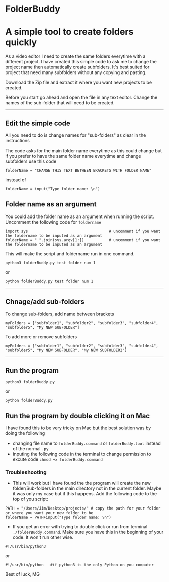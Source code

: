 # FolderBuddy

# A simple tool to create folders quickly

As a video editor I need to create the same folders everytime with a different project. I have created this simple code to ask me to change the project name then automatically create subfolders. It's best suited for project that need many subfolders without any copying and pasting.

Download the Zip file and extract it where you want new projects to be created. 

Before you start go ahead and open the file in any text editor. Change the names of the sub-folder that will need to be created. 

-----------------------------------------------------------------------------------------

## Edit the simple code

All you need to do is change names for "sub-folders" as clear in the instructions

The code asks for the main folder name everytime as this could change but if you prefer to have the same folder name everytime and change subfolders use this code

```folderName = "CHANGE THIS TEXT BETWEEN BRACKETS WITH FOLDER NAME"```

instead of 

```folderName = input("Type folder name: \n")```

## Folder name as an argument

You could add the folder name as an argument when running the script. Uncomment the following code for `foldername`

```
import sys                                    # uncomment if you want the foldername to be inputed as an argument 
folderName = " ".join(sys.argv[1:])           # uncomment if you want the foldername to be inputed as an argument 

```

This will make the script and foldername run in one command. 

```
python3 folderBuddy.py test folder num 1

```
or

```
python folderBuddy.py test folder num 1

```
-----------------------------------------------------------------------------------------
## Chnage/add sub-folders


To change sub-folders, add name between brackets

``` 
myFolders = ["subfolder1", "subfolder2", "subfolder3", "subfolder4", "subfolder5", "My NEW SUBFOLDER"]

```

To add more or remove subfolders

```
myFolders = ["subfolder1", "subfolder2", "subfolder3", "subfolder4", "subfolder5", "My NEW SUBFOLDER", "My NEW SUBFOLDER2"]

```

-----------------------------------------------------------------------------------------

## Run the program

```
python3 folderBuddy.py
```
or
```
python folderBuddy.py
```

## Run the program by double clicking it on Mac

I have found this to be very tricky on Mac but the best solution was by doing the following

- changing file name to `folderBuddy.command` or `folderBuddy.tool` instead of the normal `.py`
- inputing the following code in the terminal to change permission to excute code `chmod +x folderBuddy.command`

### Troubleshooting

- This will work but I have found the the program will create the new folder/Sub-folders in the main directory not in the current folder. Maybe it was only my case but if this happens. Add the following code to the top of you script:

```
PATH = "/Users/Jim/Desktop/projects/" # copy the path for your folder or where you want your new folder to be
folderName = PATH+input("Type folder name: \n")     
```

- If you get an error with trying to double click or run from terminal `./folderBuddy.command`. Make sure you have this in the beginning of your code. It won't run other wise.
```
#!/usr/bin/python3
```
or 

``` 
#!/usr/bin/python   #if python3 is the only Python on you computer
```

Best of luck,
MG
